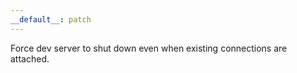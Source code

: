 ```yaml
---
__default__: patch
---
```


Force dev server to shut down even when existing connections are attached.
